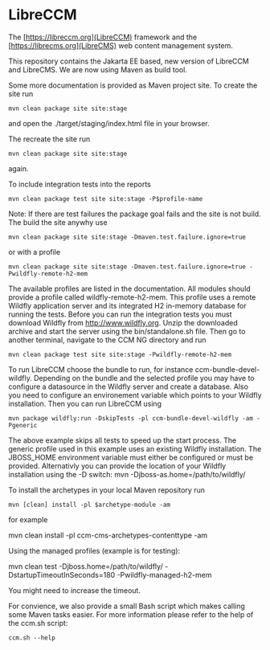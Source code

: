 # LibreCCM

The [https://libreccm.org](LibreCCM) framework and the 
[https://librecms.org](LibreCMS) web content management system. 

This repository contains the Jakarta EE based, new version of LibreCCM 
and LibreCMS. We are now using Maven as build tool. 

Some more documentation is provided as Maven project site. To create the site
run

    mvn clean package site site:stage

and open the ./target/staging/index.html file in your browser.

The recreate the site run

    mvn clean package site site:stage

again.

To include integration tests into the reports

    mvn clean package test site site:stage -P$profile-name

Note: If there are test failures the package goal fails and the site is not
build. The build the site anywhy use

    mvn clean package site site:stage -Dmaven.test.failure.ignore=true

or with a profile

    mvn clean package site site:stage -Dmaven.test.failure.ignore=true -Pwildfly-remote-h2-mem

The available profiles are listed in the documentation. All modules should 
provide a profile called wildfly-remote-h2-mem. This profile uses a remote
Wildfly application server and its integrated H2 in-memory database for
running the tests. Before you can run the integration tests you must download
Wildfly from http://www.wildfly.org. Unzip the downloaded archive and start
the server using the bin/standalone.sh file. Then go to another terminal,
navigate to the CCM NG directory and run

    mvn clean package test site site:stage -Pwildfly-remote-h2-mem

To run LibreCCM choose the bundle to run, for instance
ccm-bundle-devel-wildfly. Depending on the bundle and the selected profile 
you may have to configure a datasource in the Wildfly server and create a
database. Also you need to configure an environement variable which points to
your Wildfly installation. Then you can run LibreCCM using

    mvn package wildfly:run -DskipTests -pl ccm-bundle-devel-wildfly -am -Pgeneric

The above example skips all tests to speed up the start process. The generic
profile used in this example uses an existing Wildfly installation. The
JBOSS_HOME environment variable must either be configured or must be provided.
Alternativly you can provide the location of your Wildfly installation using
the -D switch: mvn -Djboss-as.home=/path/to/wildfly/

To install the archetypes in your local Maven repository run

    mvn [clean] install -pl $archetype-module -am

for example

mvn clean install -pl ccm-cms-archetypes-contenttype -am

Using the managed profiles (example is for testing):

mvn clean test -Djboss.home=/path/to/wildfly/ -DstartupTimeoutInSeconds=180 -Pwildfly-managed-h2-mem

You might need to increase the timeout.

For convience, we also provide a small Bash script which makes calling some Maven tasks easier. For more information please refer to the help of the ccm.sh script:

    ccm.sh --help


 
